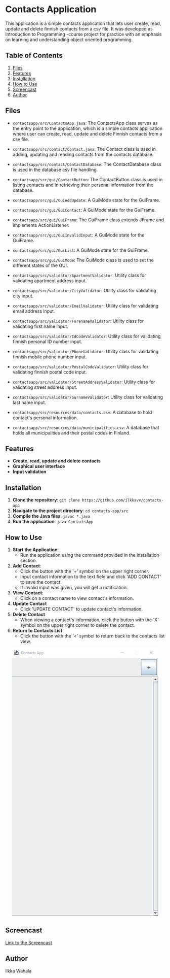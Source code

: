 # Contacts Application

This application is a simple contacts application that lets user create, read, update and delete finnish contacts from a csv file. It was developed as Introduction to Programming -course project for practice with an emphasis on learning and understanding object oriented programming.

## Table of Contents

1. [Files](#files)
2. [Features](#features)
3. [Installation](#installation)
4. [How to Use](#how-to-use)
5. [Screencast](#screencast)
6. [Author](#author)

## Files

* `contactsapp/src/ContactsApp.java`: The ContactsApp class serves as the entry point to the application, which is a simple contacts application where user can create, read, update and delete Finnish contacts from a csv file.
- `contactsapp/src/contact/Contact.java`: The Contact class is used in adding, updating and reading contacts from the contacts database.
+ `contactsapp/src/contact/ContactDatabase`: The ContactDatabase class is used in the database csv file handling.
* `contactsapp/src/gui/ContactButton`: The ContactButton class is used in listing contacts and in retrieving their personal information from the database.
- `contactsapp/src/gui/GuiAddUpdate`: A GuiMode state for the GuiFrame.
+ `contactsapp/src/gui/GuiContact`: A GuiMode state for the GuiFrame.
* `contactsapp/src/gui/GuiFrame`: The GuiFrame class extends JFrame and implements ActionListener.
- `contactsapp/src/gui/GuiInvalidInput`: A GuiMode state for the GuiFrame.
+ `contactsapp/src/gui/GuiList`: A GuiMode state for the GuiFrame.
* `contactsapp/src/gui/GuiMode`: The GuiMode class is used to set the different states of the GUI.
- `contactsapp/src/validator/ApartmentValidator`: Utility class for validating apartment address input.
+ `contactsapp/src/validator/CityValidator`: Utility class for validating city input.
* `contactsapp/src/validator/EmailValidator`: Utility class for validating email address input.
- `contactsapp/src/validator/ForenameValidator`: Utility class for validating first name input.
+ `contactsapp/src/validator/IdCodeValidator`: Utility class for validating finnish personal ID number input.
* `contactsapp/src/validator/PhoneValidator`: Utility class for validating finnish mobile phone number input.
- `contactsapp/src/validator/PostalCodeValidator`: Utility class for validating finnish postal code input.
+ `contactsapp/src/validator/StreetAddressValidator`: Utility class for validating street address input.
* `contactsapp/src/validator/SurnameValidator`: Utility class for validating last name input.
- `contactsapp/src/resources/data/contacts.csv`: A database to hold contact's personal information.
+ `contactsapp/src/resources/data/municipalities.csv`: A database that holds all municipalities and their postal codes in Finland.

## Features

+ **Create, read, update and delete contacts**
+ **Graphical user interface**
+ **Input validation**

## Installation

 1. **Clone the repository**:
`git clone https://github.com/ilkkavv/contacts-app`
 2. **Navigate to the project directory**:
`cd contacts-app/src`
 3. **Compile the Java files**:
`javac *.java`
 4. **Run the application**:
`java ContactsApp`

## How to Use

1.  **Start the Application**:
    -   Run the application using the command provided in the installation section.
2.  **Add Contact**:
    - Click the button with the '+' symbol on the upper right corner.
    - Input contact information to the text field and click 'ADD CONTACT' to save the contact.
    - If invalid input was given, you will get a notification.
3.  **View Contact**:
    -   Click on a contact name to view contact's information.
4. **Update Contact**
    -   Click 'UPDATE CONTACT' to update contact's information.
5. **Delete Contact**
    -   When viewing a contact's information, click the button with the 'X' symbol on the upper right corner to delete the contact.
6. **Return to Contacts List**
    -   Click the button with the '<' symbol to return back to the contacts list view.


<div align="center">
  <img src="contacts-app.gif">
</div>

## Screencast

[Link to the Screencast](https://youtu.be/gjBwLpvQpkk)

## Author

Ilkka Wahala